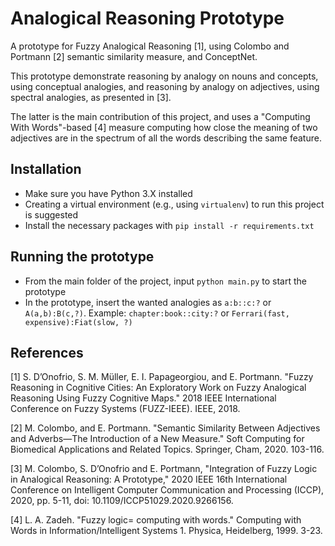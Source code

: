 # Analogical Reasoning Prototype

A prototype for Fuzzy Analogical Reasoning [1], using Colombo and Portmann [2] semantic similarity measure, and ConceptNet.

This prototype demonstrate reasoning by analogy on nouns and concepts, using conceptual analogies, and reasoning by analogy on adjectives, using spectral analogies, as presented in [3].

The latter is the main contribution of this project, and uses a "Computing With Words"-based [4] measure computing how close the meaning of two adjectives are in the spectrum of all the words describing the same feature.

## Installation

- Make sure you have Python 3.X installed
- Creating a virtual environment (e.g., using `virtualenv`) to run this project is suggested
- Install the necessary packages with `pip install -r requirements.txt`

## Running the prototype

- From the main folder of the project, input `python main.py` to start the prototype
- In the prototype, insert the wanted analogies as `a:b::c:?` or `A(a,b):B(c,?)`. Example: `chapter:book::city:?` or `Ferrari(fast, expensive):Fiat(slow, ?)`



## References

[1] S. D’Onofrio, S. M. Müller, E. I. Papageorgiou, and E. Portmann.  "Fuzzy Reasoning in Cognitive Cities: An Exploratory Work on Fuzzy Analogical Reasoning Using Fuzzy Cognitive Maps." 2018 IEEE International Conference on Fuzzy Systems (FUZZ-IEEE). IEEE, 2018.

[2] M. Colombo, and E. Portmann. "Semantic Similarity Between Adjectives and Adverbs—The Introduction of a New Measure." Soft Computing for Biomedical Applications and Related Topics. Springer, Cham, 2020. 103-116.

[3] M. Colombo, S. D’Onofrio and E. Portmann, "Integration of Fuzzy Logic in Analogical Reasoning: A Prototype," 2020 IEEE 16th International Conference on Intelligent Computer Communication and Processing (ICCP), 2020, pp. 5-11, doi: 10.1109/ICCP51029.2020.9266156.

[4] L. A. Zadeh. "Fuzzy logic= computing with words." Computing with Words in Information/Intelligent Systems 1. Physica, Heidelberg, 1999. 3-23.
